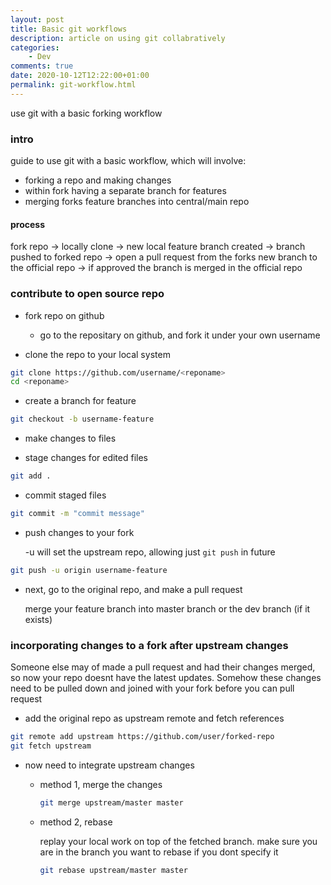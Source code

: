 ```yaml
---
layout: post
title: Basic git workflows
description: article on using git collabratively
categories:
    - Dev
comments: true
date: 2020-10-12T12:22:00+01:00
permalink: git-workflow.html
---
```


use git with a basic forking workflow

### intro
guide to use git with a basic workflow, which will involve:
- forking a repo and making changes
- within fork having a separate branch for features
- merging forks feature branches into central/main repo

#### process

fork repo -> locally clone -> new local feature branch created -> branch pushed to forked repo -> open a pull request from the forks new branch to the official repo -> if approved the branch is merged in the official repo

### contribute to open source repo
- fork repo on github
    - go to the repositary on github, and fork it under your own username

- clone the repo to your local system 
```sh
git clone https://github.com/username/<reponame>
cd <reponame>
```
- create a branch for feature
```sh
git checkout -b username-feature
```
- make changes to files

- stage changes for edited files
```sh
git add .
```
- commit staged files
```sh 
git commit -m "commit message"
```
- push changes to your fork

    -u will set the upstream repo, allowing just `git push` in future
```sh
git push -u origin username-feature
```
- next, go to the original repo, and make a pull request
    
    merge your feature branch into master branch or the dev branch (if it exists)

### incorporating changes to a fork after upstream changes
Someone else may of made a pull request and had their changes merged, so now your repo doesnt have the latest updates. Somehow these changes need to be pulled down and joined with your fork before you can pull request

- add the original repo as upstream remote and fetch references
```sh
git remote add upstream https://github.com/user/forked-repo
git fetch upstream
```

- now need to integrate upstream changes
    - method 1, merge the changes
        ```sh
        git merge upstream/master master
        ```
    - method 2, rebase 

        replay your local work on top of the fetched branch. make sure you are in the branch you want to rebase if you dont specify it
        ```sh 
        git rebase upstream/master master
        ```
